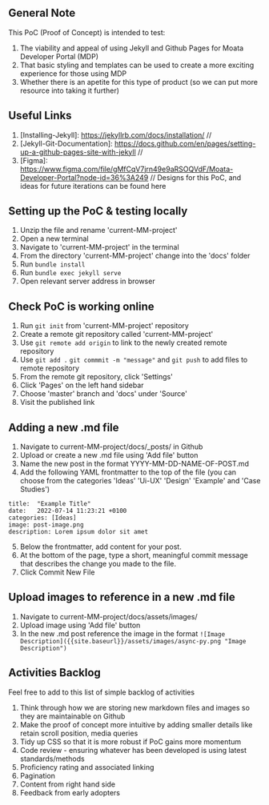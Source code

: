 ## General Note 

This PoC (Proof of Concept) is intended to test:
1. The viability and appeal of using Jekyll and Github Pages for Moata Developer Portal (MDP)
2. That basic styling and templates can be used to create a more exciting experience for those using MDP
3. Whether there is an apetite for this type of product (so we can put more resource into taking it further)

## Useful Links 

1. [Installing-Jekyll]: https://jekyllrb.com/docs/installation/ //
2. [Jekyll-Git-Documentation]: https://docs.github.com/en/pages/setting-up-a-github-pages-site-with-jekyll //
3. [Figma]: https://www.figma.com/file/gMfCqV7jrn49e9aRSOQVdF/Moata-Developer-Portal?node-id=36%3A249 // Designs for this PoC, and ideas for future iterations can be found here 

## Setting up the PoC & testing locally

1. Unzip the file and rename 'current-MM-project'
2. Open a new terminal 
3. Navigate to 'current-MM-project' in the terminal
4. From the directory 'current-MM-project' change into the 'docs' folder
5. Run `bundle install`
6. Run `bundle exec jekyll serve`
7. Open relevant server address in browser

## Check PoC is working online 

1. Run `git init` from 'current-MM-project' repository
2. Create a remote git repository called 'current-MM-project' 
3. Use `git remote add origin` to link to the newly created remote repository 
4. Use `git add .` `git commmit -m "message"` and `git push` to add files to remote repository 
5. From the remote git repository, click 'Settings'
6. Click 'Pages' on the left hand sidebar 
7. Choose 'master' branch and 'docs' under 'Source' 
8. Visit the published link

## Adding a new .md file 

1. Navigate to current-MM-project/docs/_posts/ in Github
2. Upload or create a new .md file using 'Add file' button 
3. Name the new post in the format YYYY-MM-DD-NAME-OF-POST.md
4. Add the following YAML frontmatter to the top of the file (you can choose from the categories 'Ideas' 'Ui-UX' 'Design' 'Example' and 'Case Studies')

```layout: post  
title:  "Example Title"  
date:   2022-07-14 11:23:21 +0100  
categories: [Ideas]  
image: post-image.png  
description: Lorem ipsum dolor sit amet
```

5. Below the frontmatter, add content for your post.
6. At the bottom of the page, type a short, meaningful commit message that describes the change you made to the file.
7. Click Commit New File

## Upload images to reference in a new .md file

1. Navigate to current-MM-project/docs/assets/images/
2. Upload image using 'Add file' button
3. In the new .md post reference the image in the format `![Image Description]({{site.baseurl}}/assets/images/async-py.png "Image Description")`

## Activities Backlog 

Feel free to add to this list of simple backlog of activities 

1. Think through how we are storing new markdown files and images so they are maintainable on Github
2. Make the proof of concept more intuitive by adding smaller details like retain scroll position, media queries
3. Tidy up CSS so that it is more robust if PoC gains more momentum 
4. Code review - ensuring whatever has been developed is using latest standards/methods
5. Proficiency rating and associated linking
6. Pagination
7. Content from right hand side
8. Feedback from early adopters